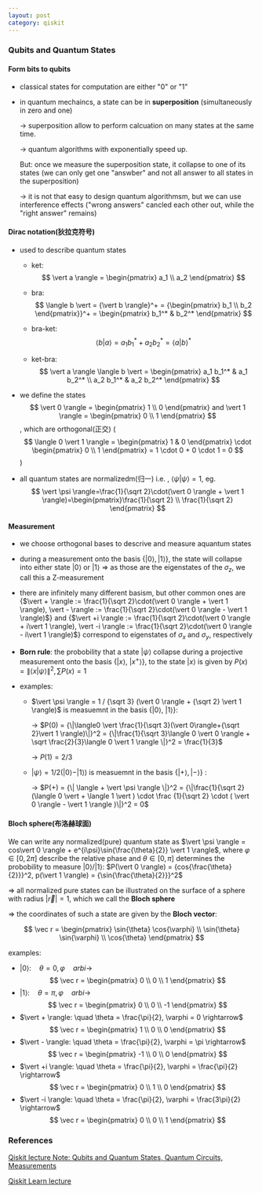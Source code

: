 ```yaml
---
layout: post
category: qiskit
---
```


<script type="text/x-mathjax-config">
  MathJax.Hub.Config({
    jax: ["input/TeX", "output/HTML-CSS"],
    tex2jax: {
      inlineMath: [ ['$', '$'], ["\\(", "\\)"] ],
      displayMath: [ ['$$', '$$'], ["\\[", "\\]"] ],
      processEscapes: true,
      skipTags: ['script', 'noscript', 'style', 'textarea', 'pre', 'code']
    }
    //,
    //displayAlign: "left",
    //displayIndent: "2em"
  });
</script>
<script src="https://cdn.mathjax.org/mathjax/latest/MathJax.js?config=TeX-AMS_HTML" type="text/javascript"></script>

### Qubits and Quantum States

#### Form bits to qubits

- classical states for computation are either "0" or "1"

- in quantum mechaincs, a state can be in **superposition** (simultaneously in zero and one)

  -> superposition allow to perform calcuation on many states at the same time.

  -> quantum algorithms with exponentially speed up.

  But: once we measure the superposition state, it collapse to one of its states (we can only get one "answber" and not all answer to all states in the superposition)

  -> it is not that easy to design quantum algorithmsm, but we can use interference effects ("wrong answers" cancled each other out, while the "right answer" remains)

#### Dirac notation(狄拉克符号)

- used to describe quantum states

  - ket:
    $$
    \vert a \rangle = \begin{pmatrix} a_1 \\ a_2 \end{pmatrix}
    $$

  - bra:
    $$
    \langle b \vert = {\vert b \rangle}^+ = {\begin{pmatrix} b_1 \\ b_2 \end{pmatrix}}^+ = \begin{pmatrix} b_1^* & b_2^* \end{pmatrix}
    $$

  - bra-ket:
    $$
    \langle b \vert a \rangle = a_1 b_1^* + a_2 b_2^* = {\langle a \vert b  \rangle}^*
    $$

  - ket-bra:
    $$
    \vert a \rangle \langle b \vert = \begin{pmatrix} a_1 b_1^* & a_1 b_2^* \\ a_2 b_1^* & a_2 b_2^* \end{pmatrix}
    $$

- we define the states
  $$
   \vert 0 \rangle = \begin{pmatrix} 1 \\ 0 \end{pmatrix} and \vert 1 \rangle = \begin{pmatrix} 0 \\ 1 \end{pmatrix}
  $$
  , which are orthogonal(正交) (
  $$
  \langle 0 \vert 1 \rangle = \begin{pmatrix} 1 & 0 \end{pmatrix} \cdot \begin{pmatrix} 0 \\ 1 \end{pmatrix} = 1 \cdot 0 + 0 \cdot 1 = 0
  $$
  )

- all quantum states are normalizedm(归一) i.e. , $\langle \psi \vert \psi \rangle=1$, eg.
  $$
  \vert \psi \rangle=\frac{1}{\sqrt 2}\cdot(\vert 0 \rangle + \vert 1 \rangle)=\begin{pmatrix}\frac{1}{\sqrt 2} \\ \frac{1}{\sqrt 2} \end{pmatrix}
  $$

#### Measurement

- we choose orthogonal bases to descrive and measure aquantum states

- during a measurement onto the basis {$\vert 0 \rangle, \vert 1 \rangle$}, the state will collapse into either state $\vert 0 \rangle$ or $\vert 1 \rangle$ => as those are the eigenstates of the $\sigma_z$, we call this a Z-measurement

- there are infinitely many different basism, but other common ones are {$\vert + \rangle := \frac{1}{\sqrt 2}\cdot(\vert 0 \rangle + \vert 1 \rangle), \vert - \rangle := \frac{1}{\sqrt 2}\cdot(\vert 0 \rangle - \vert 1 \rangle)$} and {$\vert +i \rangle := \frac{1}{\sqrt 2}\cdot(\vert 0 \rangle + i\vert 1 \rangle), \vert -i \rangle := \frac{1}{\sqrt 2}\cdot(\vert 0 \rangle - i\vert 1 \rangle)$} correspond to eigenstates of $\sigma_x$ and $\sigma_y$, respectively

- **Born rule**: the probobility that a state $\vert \psi \rangle$ collapse during a projective measurement onto the basis {$\vert x \rangle$, $\vert x^+ \rangle$}, to the state $\vert x \rangle$ is given by $P(x) = {\|\langle x \vert \psi \rangle \|}^2, \sum{P(x)} = 1$

- examples:

  - $\vert \psi \rangle = 1 / {\sqrt 3} (\vert 0 \rangle + {\sqrt 2} \vert 1 \rangle)$ is measuemnt in the basis {$\vert 0 \rangle$, $\vert 1 \rangle$}:

    -> $P(0) = {\|\langle0 \vert \frac{1}{\sqrt 3}(\vert 0\rangle+{\sqrt 2}\vert 1 \rangle)\|}^2 = {\|\frac{1}{\sqrt 3}\langle 0 \vert 0 \rangle + \sqrt \frac{2}{3}\langle 0 \vert 1 \rangle \|}^2 = \frac{1}{3}$

    -> $P(1) = 2/3$

  - $\vert \psi \rangle  = 1/2( \vert 0 \rangle  -  \vert 1 \rangle )$ is measuemnt in the basis {$\vert + \rangle ,  \vert - \rangle$} :

    -> $P(+) = {\| \langle + \vert \psi \rangle \|}^2 = {\|\frac{1}{\sqrt 2}(\langle 0 \vert + \langle 1 \vert ) \cdot \frac {1}{\sqrt 2} \cdot ( \vert 0 \rangle - \vert 1 \rangle )\|}^2 = 0$

#### Bloch sphere(布洛赫球面)

We can write any normalized(pure) quantum state as $\vert \psi \rangle = cos\vert 0 \rangle + e^{i\psi}\sin{\frac{\theta}{2}} \vert 1 \rangle$, where $\varphi \in [0, 2\pi]$ describe the relative phase and $\theta \in [0, \pi]$ determines the probobility to measure $\vert 0 \rangle / \vert 1 \rangle$: $P(\vert 0 \rangle) = \{cos{\frac{\theta}{2}}}^2, p(\vert 1 \rangle) = {\sin{\frac{\theta}{2}}}^2$

=> all normalized pure states can be illustrated on the surface of a sphere with radius $\vert \vec r \vert = 1$, which we call the **Bloch sphere**

=> the coordinates of such a state are given by the **Bloch vector**:

$$
\vec r = \begin{pmatrix}
\sin{\theta} \cos{\varphi} \\
\sin{\theta} \sin{\varphi} \\
\cos{\theta}
\end{pmatrix}
$$

examples:

- $\vert 0 \rangle: \quad \theta = 0, \varphi \quad arbi \rightarrow$
  $$
    \vec r = \begin{pmatrix}
    0 \\
    0 \\
    1
    \end{pmatrix}
  $$
- $\vert 1 \rangle: \quad \theta = \pi, \varphi \quad arbi \rightarrow$
  $$
    \vec r = \begin{pmatrix}
    0 \\
    0 \\
    -1
    \end{pmatrix}
  $$
- $\vert + \rangle: \quad \theta = \frac{\pi}{2}, \varphi = 0 \rightarrow$
  $$
    \vec r = \begin{pmatrix}
    1 \\
    0 \\
    0
    \end{pmatrix}
  $$
- $\vert - \rangle: \quad \theta = \frac{\pi}{2}, \varphi = \pi \rightarrow$
  $$
    \vec r = \begin{pmatrix}
    -1 \\
    0 \\
    0
    \end{pmatrix}
  $$
- $\vert +i \rangle: \quad \theta = \frac{\pi}{2}, \varphi = \frac{\pi}{2} \rightarrow$
  $$
    \vec r = \begin{pmatrix}
    0 \\
    1 \\
    0
    \end{pmatrix}
  $$
- $\vert -i \rangle: \quad \theta = \frac{\pi}{2}, \varphi = \frac{3\pi}{2} \rightarrow$
  $$
    \vec r = \begin{pmatrix}
    0 \\
    0 \\
    1
    \end{pmatrix}
  $$

### References

[Qiskit lecture Note: Qubits and Quantum States, Quantum Circuits, Measurements](https://github.com/qiskit-community/intro-to-quantum-computing-and-quantum-hardware/blob/master/lectures/introqcqh-lecture-notes-1.pdf?raw=true)

[Qiskit Learn lecture](https://qiskit.org/learn/intro-qc-qh/)

